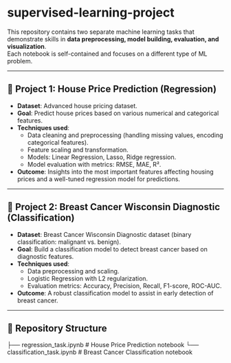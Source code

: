 # supervised-learning-project
This repository contains two separate machine learning tasks that demonstrate skills in **data preprocessing, model building, evaluation, and visualization**.  
Each notebook is self-contained and focuses on a different type of ML problem.

---

## 📌 Project 1: House Price Prediction (Regression)
- **Dataset**: Advanced house pricing dataset.  
- **Goal**: Predict house prices based on various numerical and categorical features.  
- **Techniques used**:
  - Data cleaning and preprocessing (handling missing values, encoding categorical features).
  - Feature scaling and transformation.
  - Models: Linear Regression, Lasso, Ridge regression.
  - Model evaluation with metrics: RMSE, MAE, R².
- **Outcome**: Insights into the most important features affecting housing prices and a well-tuned regression model for predictions.

---

## 📌 Project 2: Breast Cancer Wisconsin Diagnostic (Classification)
- **Dataset**: Breast Cancer Wisconsin Diagnostic dataset (binary classification: malignant vs. benign).  
- **Goal**: Build a classification model to detect breast cancer based on diagnostic features.  
- **Techniques used**:
  - Data preprocessing and scaling.
  - Logistic Regression with L2 regularization.
  - Evaluation metrics: Accuracy, Precision, Recall, F1-score, ROC-AUC.
- **Outcome**: A robust classification model to assist in early detection of breast cancer.

---

## 📂 Repository Structure
├── regression_task.ipynb # House Price Prediction notebook
└── classification_task.ipynb # Breast Cancer Classification notebook
